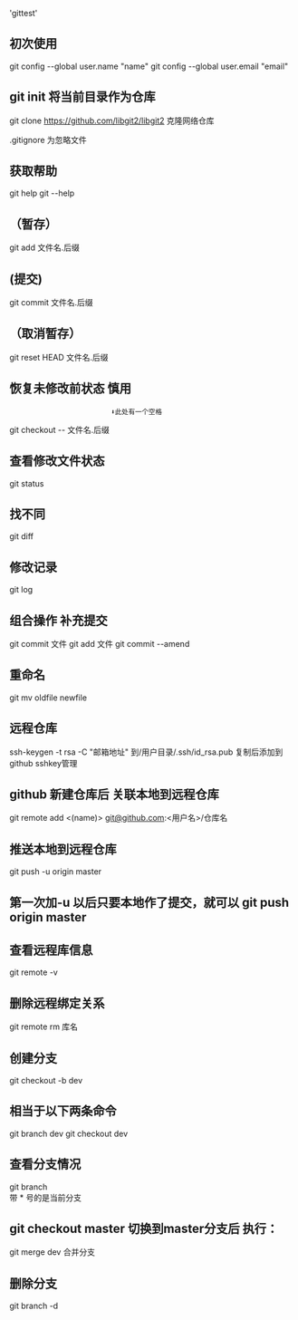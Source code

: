 'gittest' 

## 初次使用
 git config --global user.name "name"
 git config --global user.email "email"


## git init 将当前目录作为仓库
 git clone https://github.com/libgit2/libgit2 克隆网络仓库

.gitignore 为忽略文件

## 获取帮助
 git help <opt>
 git <opt> --help

## （暂存）
git add 文件名.后缀  

## (提交)
git commit 文件名.后缀

## （取消暂存）
git reset HEAD 文件名.后缀 
## 恢复未修改前状态  慎用
                             ⬇此处有一个空格
git checkout -- 文件名.后缀  

## 查看修改文件状态
git status 

## 找不同
git diff 

## 修改记录
git log 


##  组合操作 补充提交
 git commit 文件
 git add 文件
 git commit --amend 

## 重命名
git mv oldfile newfile  



## 远程仓库
 ssh-keygen -t rsa -C "邮箱地址" 
 到/用户目录/.ssh/id_rsa.pub 复制后添加到github sshkey管理
## github 新建仓库后 关联本地到远程仓库
 git remote add <(name)> git@github.com:<用户名>/仓库名             
## 推送本地到远程仓库 
git push -u origin master                              
## 第一次加-u 以后只要本地作了提交，就可以 git push origin master
## 查看远程库信息
git remote -v 
## 删除远程绑定关系
git remote rm 库名 


## 创建分支
 git checkout -b dev 
## 相当于以下两条命令
 git branch dev
 git checkout dev 

## 查看分支情况
git branch   
 带 * 号的是当前分支

## git checkout master 切换到master分支后 执行：
git merge dev 合并分支

## 删除分支
git branch -d <name>


